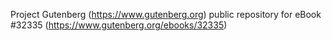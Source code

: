 Project Gutenberg (https://www.gutenberg.org) public repository for eBook #32335 (https://www.gutenberg.org/ebooks/32335)

